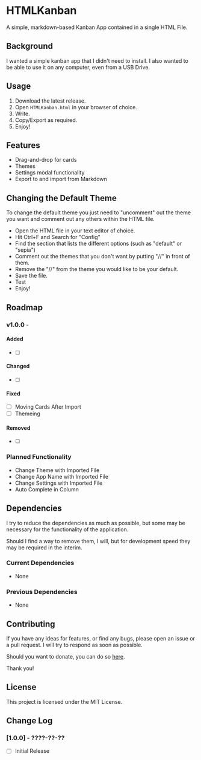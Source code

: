 # HTMLKanban
A simple, markdown-based Kanban App contained in a single HTML File.

## Background
I wanted a simple kanban app that I didn't need to install. I also wanted to be able to use it on any computer, even from a USB Drive.

## Usage
1. Download the latest release.
2. Open `HTMLKanban.html` in your browser of choice.
3. Write.
4. Copy/Export as required.
5. Enjoy!

## Features
- Drag-and-drop for cards
- Themes
- Settings modal functionality
- Export to and import from Markdown

## Changing the Default Theme
To change the default theme you just need to "uncomment" out the theme you want and comment out any others within the HTML file.
- Open the HTML file in your text editor of choice.
- Hit Ctrl+F and Search for "Config"
- Find the section that lists the different options (such as "default" or "sepia")
- Comment out the themes that you don't want by putting "//" in front of them.
- Remove the "//" from the theme you would like to be your default.
- Save the file.
- Test
- Enjoy!

## Roadmap

### v1.0.0 - 

#### Added

- [ ] 

#### Changed

- [ ] 

#### Fixed

- [ ] Moving Cards After Import
- [ ] Themeing

#### Removed

- [ ] 

### Planned Functionality
- Change Theme with Imported File
- Change App Name with Imported File
- Change Settings with Imported File
- Auto Complete in Column

## Dependencies
I try to reduce the dependencies as much as possible, but some may be necessary for the functionality of the application.

Should I find a way to remove them, I will, but for development speed they may be required in the interim.

### Current Dependencies
- None

### Previous Dependencies
- None

## Contributing
If you have any ideas for features, or find any bugs, please open an issue or a pull request. I will try to respond as soon as possible.

Should you want to donate, you can do so [here](https://www.buymeacoffee.com/caddickbrown).

Thank you!

## License
This project is licensed under the MIT License.

## Change Log

### [1.0.0] - ????-??-??

- [ ] Initial Release